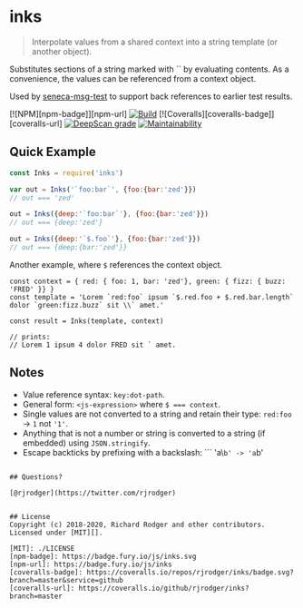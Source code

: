 # inks
> Interpolate values from a shared context into a string template (or another object).

Substitutes sections of a string marked with `` by evaluating
contents. As a convenience, the values can be referenced from a
context object.

Used by [seneca-msg-test](//github.com/voxgig/seneca-msg-test) to
support back references to earlier test results.


[![NPM][npm-badge]][npm-url]
[![Build](https://github.com/senecajs/seneca-entity-depend/workflows/build/badge.svg)](https://github.com/senecajs/seneca-entity-depend/actions?query=workflow%3Abuild)
[![Coveralls][coveralls-badge]][coveralls-url]
[![DeepScan grade](https://deepscan.io/api/teams/5016/projects/11422/branches/169909/badge/grade.svg)](https://deepscan.io/dashboard#view=project&tid=5016&pid=11422&bid=169909)
[![Maintainability](https://api.codeclimate.com/v1/badges/9475388ccbff2f0b6860/maintainability)](https://codeclimate.com/github/rjrodger/inks/maintainability)



## Quick Example


```js
const Inks = require('inks')

var out = Inks('`foo:bar`', {foo:{bar:'zed'}}) 
// out === 'zed'

out = Inks({deep:'`foo:bar`'}, {foo:{bar:'zed'}}) 
// out === {deep:'zed'}

out = Inks({deep:'`$.foo`'}, {foo:{bar:'zed'}}) 
// out === {deep:{bar:'zed'}}

```


Another example, where `$` references the context object.

```
const context = { red: { foo: 1, bar: 'zed'}, green: { fizz: { buzz: 'FRED' }} }
const template = 'Lorem `red:foo` ipsum `$.red.foo + $.red.bar.length` dolor `green:fizz.buzz` sit \\` amet.'

const result = Inks(template, context)

// prints:
// Lorem 1 ipsum 4 dolor FRED sit ` amet.

```

## Notes

* Value reference syntax: `key:dot-path`.
* General form: `<js-expression>` where `$ === context`.
* Single values are not converted to a string and retain their type: `red:foo` -> `1` not `'1'`.
* Anything that is not a number or string is converted to a string (if embedded) using `JSON.stringify`.
* Escape backticks by prefixing with a backslash: ```
'a\\`b' -> 'a`b'
```

## Questions?

[@rjrodger](https://twitter.com/rjrodger)


## License
Copyright (c) 2018-2020, Richard Rodger and other contributors.
Licensed under [MIT][].

[MIT]: ./LICENSE
[npm-badge]: https://badge.fury.io/js/inks.svg
[npm-url]: https://badge.fury.io/js/inks
[coveralls-badge]: https://coveralls.io/repos/rjrodger/inks/badge.svg?branch=master&service=github
[coveralls-url]: https://coveralls.io/github/rjrodger/inks?branch=master



